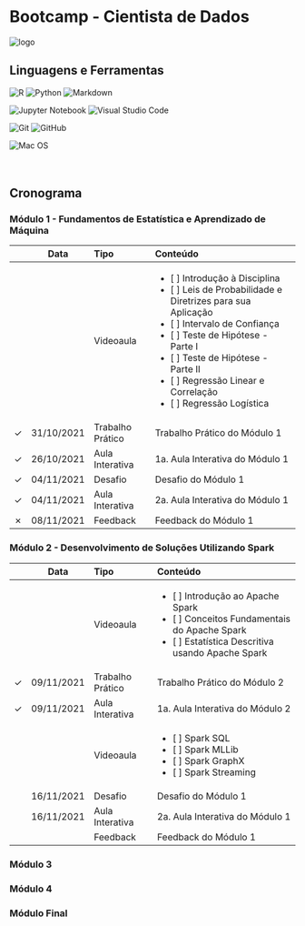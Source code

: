 # Bootcamp - Cientista de Dados
![logo](https://github.com/cintia-shinoda/igti_bootcamp-cientista-de-dadoos/blob/master/imagens/logo.svg)


## Linguagens e Ferramentas
![R](https://img.shields.io/badge/r-%23276DC3.svg?style=for-the-badge&logo=r&logoColor=white)
![Python](https://img.shields.io/badge/python-3670A0?style=for-the-badge&logo=python&logoColor=ffdd54) 
![Markdown](https://img.shields.io/badge/markdown-%23000000.svg?style=for-the-badge&logo=markdown&logoColor=white)

![Jupyter Notebook](https://img.shields.io/badge/jupyter-%23FA0F00.svg?style=for-the-badge&logo=jupyter&logoColor=white) ![Visual Studio Code](https://img.shields.io/badge/Visual%20Studio%20Code-0078d7.svg?style=for-the-badge&logo=visual-studio-code&logoColor=white)

![Git](https://img.shields.io/badge/git-%23F05033.svg?style=for-the-badge&logo=git&logoColor=white) ![GitHub](https://img.shields.io/badge/github-%23121011.svg?style=for-the-badge&logo=github&logoColor=white)

![Mac OS](https://img.shields.io/badge/mac%20os-000000?style=for-the-badge&logo=macos&logoColor=F0F0F0)
<br><br><br>


## Cronograma
### Módulo 1 - Fundamentos de Estatística e Aprendizado de Máquina
| | Data | Tipo | Conteúdo |
|:---:|:---:|:---|:---|
| | | Videoaula | <ul><li>[ ] Introdução à Disciplina</li><li>[ ] Leis de Probabilidade e Diretrizes para sua Aplicação</li><li>[ ] Intervalo de Confiança</li><li>[ ] Teste de Hipótese - Parte I</li><li>[ ] Teste de Hipótese - Parte II</li><li>[ ] Regressão Linear e Correlação</li><li>[ ] Regressão Logística</li></ul> |
| &check; | 31/10/2021 | Trabalho Prático | Trabalho Prático do Módulo 1|
| &check; | 26/10/2021 | Aula Interativa | 1a. Aula Interativa do Módulo 1 |
| &check; | 04/11/2021 | Desafio | Desafio do Módulo 1 |
| &check; | 04/11/2021 | Aula Interativa | 2a. Aula Interativa do Módulo 1|
| &cross; | 08/11/2021 | Feedback | Feedback do Módulo 1 |


### Módulo 2 - Desenvolvimento de Soluções Utilizando Spark
| | Data | Tipo | Conteúdo |
|:---:|:---:|:---|:---|
| | | Videoaula | <ul><li>[ ] Introdução ao Apache Spark</li><li>[ ] Conceitos Fundamentais do Apache Spark</li><li>[ ] Estatística Descritiva usando Apache Spark</li></ul> |
| &check; | 09/11/2021 | Trabalho Prático | Trabalho Prático do Módulo 2 |
| &check; | 09/11/2021 | Aula Interativa | 1a. Aula Interativa do Módulo 2 |
| | | Videoaula | <ul><li>[ ] Spark SQL</li><li>[ ] Spark MLLib</li><li>[ ] Spark GraphX</li><li>[ ] Spark Streaming</li></ul> |
|  | 16/11/2021 | Desafio | Desafio do Módulo 1 |
|  | 16/11/2021 | Aula Interativa | 2a. Aula Interativa do Módulo 1|
|| | Feedback | Feedback do Módulo 1 |


### Módulo 3


### Módulo 4


### Módulo Final